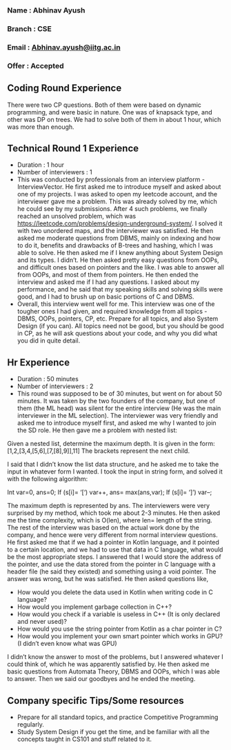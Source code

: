 ### Name : Abhinav Ayush
### Branch : CSE
### Email : Abhinav.ayush@iitg.ac.in
### Offer : Accepted

## Coding Round Experience
There were two CP questions. Both of them were based on dynamic programming, and were basic in nature. One was of knapsack type, and other was DP on trees. We had to solve both of them in about 1 hour, which was more than enough.

## Technical Round 1 Experience
- Duration : 1 hour
- Number of interviewers : 1
- This was conducted by professionals from an interview platform - InterviewVector. He first asked me to introduce myself and asked about one of my projects. I was asked to open my leetcode account, and the interviewer gave me a problem. This was already solved by me, which he could see by my submissions. After 4  such problems, we finally reached an unsolved problem, which was https://leetcode.com/problems/design-underground-system/.  I solved it with two unordered maps, and the interviewer was satisfied. He then asked me moderate questions from DBMS, mainly on indexing and how to do it, benefits and drawbacks of B-trees and hashing, which I was able to solve. He then asked me if I knew anything about System Design and its types. I didn’t. He then asked pretty easy questions from OOPs, and difficult ones based on pointers and the like. I was able to answer all from OOPs, and most of them from pointers. He then ended the interview and asked me if I had any questions. I asked about my performance, and he said that my speaking skills and solving skills were good, and I had to brush up on basic portions of C and DBMS. 
- Overall, this interview went well for me. This interview was one of the tougher ones I had given, and required knowledge from all topics - DBMS, OOPs, pointers, CP, etc. Prepare for all topics, and also System Design (if you can). All topics need not be good, but you should be good in CP, as he will ask questions about your code, and why you did what you did in quite detail. 

## Hr Experience
- Duration : 50 minutes
- Number of interviewers : 2
- This round was supposed to be of 30 minutes, but went on for about 50 minutes. It was taken by the two founders of the company, but one of them (the ML head) was silent for the entire interview (He was the main interviewer in the ML selection). The interviewer was very friendly and asked me to introduce myself first, and asked me why I wanted to join the SD role. He then gave me a problem with nested list:

 Given a nested list, determine the maximum depth.
 It is given in the form: [1,2,[3,4,[5,6],[7,[8],9]],11] 
 The brackets represent the next child.

 I said that I didn’t know the list data structure, and he asked me to take the input in whatever form I wanted. I took the input in string form, and solved it with the following algorithm:

 Int var=0, ans=0; 
 If (s[i]= ‘[‘) var++, ans= max(ans,var);
 If (s[i]= ‘]’) var–;

 The maximum depth is represented by ans. The interviewers were very surprised by my method, which took me about 2-3 minutes. He then asked me the time complexity, which is O(len), where len= length of the string. The rest of the interview was based on the actual work done by the company, and hence were very different from normal interview questions. He first asked me that if we had a pointer in Kotlin language, and it pointed to a certain location, and we had to use that data in C language, what would be the most appropriate steps. I answered that I would store the address of the pointer, and use the data stored from the pointer in C language with a header file (he said they existed) and something using a void pointer. The answer was wrong, but he was satisfied. He then asked questions like, 

- How would you delete the data used in Kotlin when writing code in C language?
- How would you implement garbage collection in C++?
- How would you check if a variable is useless in C++ (It is only declared and never used)?
- How would you use the string pointer from Kotlin as a char pointer in C?
- How would you implement your own smart pointer which works in GPU? (I didn’t even know what was GPU)

I didn’t know the answer to most of the problems, but I answered whatever I could think of, which he was apparently satisfied by. He then asked me basic questions from Automata Theory, DBMS and OOPs, which I was able to answer. Then we said our goodbyes and he ended the meeting.


## Company specific Tips/Some resources
- Prepare for all standard topics, and practice Competitive Programming regularly. 
- Study System Design if you get the time, and be familiar with all the concepts taught in CS101 and stuff related to it.